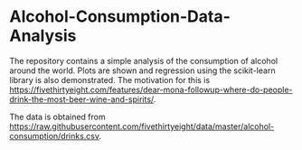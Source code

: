 # Alcohol-Consumption-Data-Analysis

The repository contains a simple analysis of the consumption of alcohol around the world. Plots are shown and regression using the scikit-learn library is also demonstrated. The motivation for this is 
https://fivethirtyeight.com/features/dear-mona-followup-where-do-people-drink-the-most-beer-wine-and-spirits/.

The data is obtained from https://raw.githubusercontent.com/fivethirtyeight/data/master/alcohol-consumption/drinks.csv.
